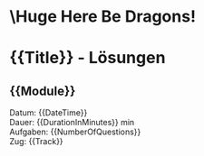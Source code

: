 # \Huge Here Be Dragons!

# {{Title}} - Lösungen

## {{Module}}

Datum: {{DateTime}}\
Dauer: {{DurationInMinutes}} min\
Aufgaben: {{NumberOfQuestions}}\
Zug: {{Track}}

